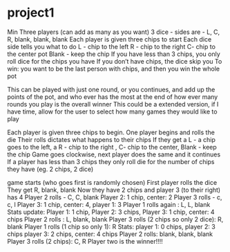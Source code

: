 # project1
Min Three players (can add as many as you want)
3 dice - sides are - L, C, R, blank, blank, blank
Each player is given three chips to start
Each dice side tells you what to do
L - chip to the left
R - chip to the right 
C- chip to the center pot
Blank - keep the chip
If you have less than 3 chips, you only roll dice for the chips you have
If you don’t have chips, the dice skip you
To win: you want to be the last person with chips, and then you win the whole pot

This can be played with just one round, or you continues, and add up the points of the pot, and who ever has the most at the end of how ever many rounds you play is the overall winner
This could be a extended version, if I have time, allow for the user to select how many games they would like to play




Each player is given three chips to begin. 
One player begins and rolls the die
Their rolls dictates what happens to their chips
If they get a L - a chip goes to the left, a R - chip to the right , C- chip to the center, Blank - keep the chip
Game goes clockwise, next player does the same and it continues
If a player has less than 3 chips they only roll die for the number of chips they have (eg. 2 chips, 2 dice)


game starts (who goes first is randomly chosen)
First player rolls the dice
They get  R, blank, blank
Now they have 2 chips and player 3 (to their right) has 4
Player 2 rolls  - C, C, blank
Player 2: 1 chip, center: 2
Player 3 rolls - c, c, l 
Player 3: 1 chip, center: 4, player 1: 3
Player 1 rolls again : L, L, blank
Stats update: Player 1: 1 chip, Player 2: 3 chips, Player 3: 1 chip, center: 4 chips
Player 2 rolls : L, blank, blank
Player 3 rolls (2 chips so only 2 dice): R, blank
Player 1 rolls (1 chip so only 1): R 
Stats: player 1: 0 chips, player 2: 3 chips player 3: 2 chips, center: 4 chips
Player 2 rolls: blank, blank, blank
Player 3 rolls (2 chips): C, R
Player two is the winner!!!!
